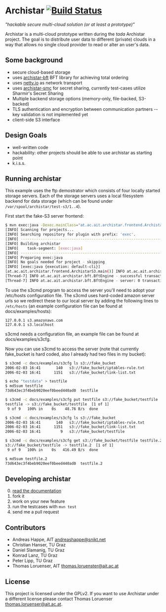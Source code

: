 # Archistar [![Build Status](https://travis-ci.org/Archistar/archistar-core.png?branch=master)](https://travis-ci.org/Archistar/archistar-core)

_"hackable secure multi-cloud solution (or at least a prototype)"_

Archistar is a  multi-cloud prototype written during the *tada* Archistar project. The goal is to distribute user data to different (private) clouds in a way that allows no single cloud provider to read or alter an user's data.

## Some background

- secure cloud-based storage
- uses [archistar-bft](https://github.com/archistar/archistar-bft) BFT library for achieving total ordering
- uses [netty.io](http://netty.io) as network transport
- uses [archistar-smc](https://github.com/archistar/archistar-smc) for secret sharing, currently test-cases utilize Sharmir's Secret Sharing
- Multiple backend storage options (memory-only, file-backed, S3-backed)
- TLS authentication and encryption between communication partners -- key validation is not implemented yet
- client-side S3 interface

## Design Goals

- well-written code
- hackability: other projects should be able to use archistar as starting point
- k.i.s.s.

## Running archistar

This example uses the ftp demostrator which consists of four locally started storage servers. Each of the storage servers uses a local filesystem backend for data storage (which can be found under `/var/spool/archistar/test-s3/1..4`).

First start the fake-S3 server frontend:

```bash
$ mvn exec:java -Dexec.mainClass="at.ac.ait.archistar.frontend.ArchistarS3"
[INFO] Scanning for projects...
[INFO] Searching repository for plugin with prefix: 'exec'.
[INFO] ------------------------------------------------------------------------
[INFO] Building archistar
[INFO]    task-segment: [exec:java]
[INFO] ------------------------------------------------------------------------
[INFO] Preparing exec:java
[INFO] No goals needed for project - skipping
[INFO] [exec:java {execution: default-cli}]
[at.ac.ait.archistar.frontend.ArchistarS3.main()] INFO at.ac.ait.archistar.frontend.ArchistarS3 - Starting archistar storage engine
[Thread-7] INFO at.ac.ait.archistar.bft.BftEngine - successful transactions: 0.0
[Thread-7] INFO at.ac.ait.archistar.bft.BftEngine - server: 0 transaction length: 0ms
```

To use the s3cmd program to access the server you'll need to adopt your /etc/hosts configuration file. The s3cmd uses hard-coded amazon server urls so we redirect these to our local server by adding the following lines to `/etc/hosts` (an example configuration file can be found at docs/examples/hosts):

```
127.0.0.1 s3.amazonaws.com
127.0.0.1 s3.localhost
```

s3cmd needs a configuration file, an example file can be found at docs/examples/s3cfg.

Now you can use s3cmd to access the server (note that currently fake_bucket is hard coded, also I already had two files in my bucket):

``` bash
$ s3cmd -c docs/examples/s3cfg ls s3://fake_bucket
2006-02-03 16:41       140   s3://fake_bucket/iptables-rule.txt
2006-02-03 16:41      1151   s3://fake_bucket/link-list.txt

$ echo "testdata" > testfile
$ md5sum testfile
73d643ec3f4beb9020eef0beed440ad0  testfile

$ s3cmd -c docs/examples/s3cfg put testfile s3://fake_bucket/testfile
testfile -> s3://fake_bucket/testfile  [1 of 1]
 9 of 9   100% in    0s    48.76 B/s  done

$ s3cmd -c docs/examples/s3cfg ls s3://fake_bucket
2006-02-03 16:41       140   s3://fake_bucket/iptables-rule.txt
2006-02-03 16:41      1151   s3://fake_bucket/link-list.txt
2006-02-03 16:41         9   s3://fake_bucket/testfile

$ s3cmd -c docs/examples/s3cfg get s3://fake_bucket/testfile testfile.2
s3://fake_bucket/testfile -> testfile.2  [1 of 1]
 9 of 9   100% in    0s   416.49 B/s  done

$ md5sum testfile.2 
73d643ec3f4beb9020eef0beed440ad0  testfile.2
```

## Developing archistar

0. [read the documentation](docs/overview.md)
1. fork it
2. work on your new feature
3. run the testcases with `mvn test`
4. send me a pull request

## Contributors

- Andreas Happe, AIT <andreashappe@snikt.net>
- Christian Hanser, TU Graz
- Daniel Slamanig, TU Graz
- Konrad Lanz, TU Graz
- Peter Lipp, TU Graz
- Thomas Loruenser, AIT <thomas.loruenster@ait.ac.at>

## License

This project is licensed under the GPLv2. If you want to use Archistar under a different license please contact Thomas Loruenser <thomas.loruenser@ait.ac.at>.
